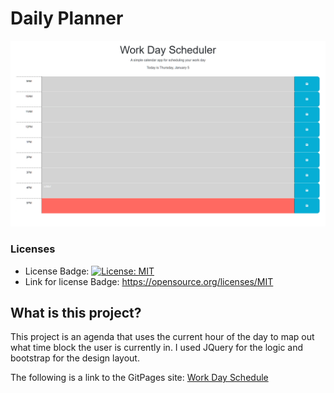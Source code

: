 # Daily Planner
![Screenshot](./assets/WorkDayScheduler.png)

### Licenses
* License Badge: [![License: MIT](https://img.shields.io/badge/License-MIT-yellow.svg)](https://opensource.org/licenses/MIT)
* Link for license Badge: https://opensource.org/licenses/MIT

## What is this project?
This project is an agenda that uses the current hour of the day to map out what time block the user is currently in. I used JQuery for the logic and bootstrap for the design layout.

The following is a link to the GitPages site: [Work Day Schedule](https://kenny4297.github.io/Daily-Planner/)




